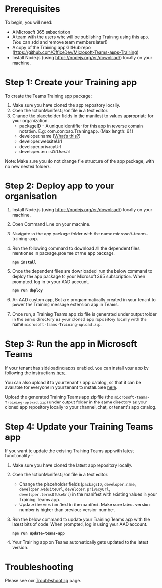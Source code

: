 # Prerequisites

To begin, you will need:
*   A Microsoft 365 subscription
*   A team with the users who will be publishing Training using this
    app. (You can add and remove team members later!)
*   A copy of the Training app GitHub repo
    (<https://github.com/OfficeDev/Microsoft-Teams-apps-Training>)
*   Install Node.js (using <https://nodejs.org/en/download/>) locally on
    your machine.

# Step 1: Create your Training app

To create the Teams Training app package:

1.  Make sure you have cloned the app repository locally.
2.  Open the actionManifest.json file in a text editor.
3.  Change the placeholder fields in the manifest to values appropriate
    for your organization.
    *  packageID - A unique identifier for this app in reverse domain
        notation. E.g: com.contoso.Trainingapp. (Max length: 64)
    *   developer.name ([What\'s
        this?](https://docs.microsoft.com/en-us/microsoftteams/platform/resources/schema/manifest-schema#developer))
    *   developer.websiteUrl
    *   developer.privacyUrl
    *   developer.termsOfUseUrl

Note: Make sure you do not change file structure of the app package,
with no new nested folders.

# Step 2: Deploy app to your organisation

1.  Install Node.js (using <https://nodejs.org/en/download/>) locally on
    your machine.
2.  Open Command Line on your machine.
3.  Navigate to the app package folder with the
    name microsoft-teams-training-app.
4.  Run the following command to download all the dependent files
    mentioned in package.json file of the app package.

    **```npm install```**
5.  Once the dependent files are downloaded, run the below command to
    deploy the app package to your Microsoft 365 subscription. When
    prompted, log in to your AAD account.

    **```npm run deploy```**
6.  An AAD custom app, Bot are programmatically created in your tenant
    to power the Training message extension app in Teams.
7.  Once run, a Training Teams app zip file is generated under output
    folder in the same directory as your cloned app repository locally
    with the name `microsoft-teams-Training-upload.zip`.

# Step 3: Run the app in Microsoft Teams

If your tenant has sideloading apps enabled, you can install your app by
following the
instructions [here](https://docs.microsoft.com/en-us/microsoftteams/platform/concepts/apps/apps-upload#load-your-package-into-teams).

You can also upload it to your tenant\'s app catalog, so that it can be
available for everyone in your tenant to install.
See [here](https://docs.microsoft.com/en-us/microsoftteams/tenant-apps-catalog-teams).

Upload the generated Training Teams app zip file
(the  `microsoft-teams-Training-upload.zip`) under output folder in the
same directory as your cloned app repository locally to your channel,
chat, or tenant's app catalog.

# Step 4: Update your Training Teams app

If you want to update the existing Training Teams app with latest
functionality -

1.  Make sure you have cloned the latest app repository locally.
2.  Open the actionManifest.json file in a text editor.
    * Change the placeholder fields (`packageID`, `developer.name`, `developer.websiteUrl`, `developer.privacyUrl`, `developer.termsOfUseUrl`) in the manifest with existing values in your Training Teams app. 
    * Update the `version` field in the manifest. Make sure latest version number is higher than previous version number.  
3.  Run the below command to update your Training Teams app with the
    latest bits of code. When prompted, log in using your AAD account.

    **```npm run update-teams-app```**

4.  Your Training app on Teams automatically gets updated to the latest
    version.

# Troubleshooting

Please see our [Troubleshooting](Troubleshooting) page.